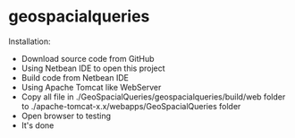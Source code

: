 # geospacialqueries
Installation:
- Download source code from GitHub
- Using Netbean IDE to open this project
- Build code from Netbean IDE
- Using Apache Tomcat like WebServer
- Copy all file in ./GeoSpacialQueries/geospacialqueries/build/web folder to ./apache-tomcat-x.x/webapps/GeoSpacialQueries folder
- Open browser to testing
- It's done

